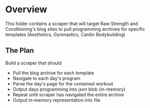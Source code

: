# Overview

This folder contains a scraper that will target Raw Strength
and Conditioning's blog sites to pull programming archives for
specific templates (Aesthetics, Gymnastics, Cardio Bodybuilding)

## The Plan

Build a scraper that should

- Pull the blog archive for each template
- Navigate to each day's program
- Parse the day's page for the contained workout
- Output days programming into json blob (in-memory)
- Repeat until scraper has navigated the entire archive
- Output in-memory representation into file
